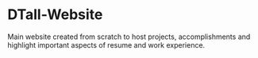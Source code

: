 # DTall-Website
Main website created from scratch to host projects, accomplishments and highlight important aspects of resume and work experience.
